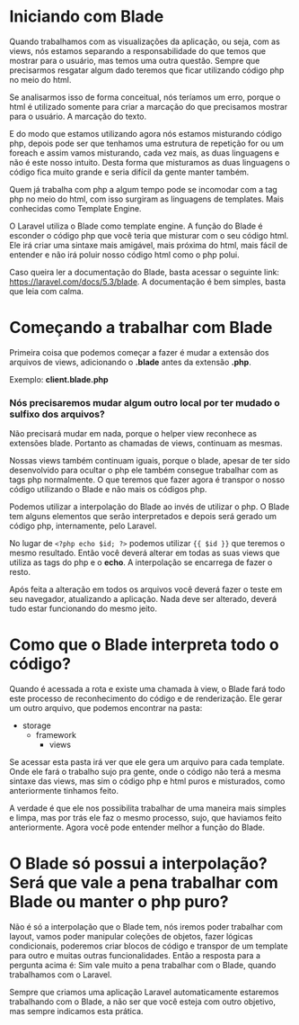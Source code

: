 # Iniciando com Blade

Quando trabalhamos com as visualizações da aplicação, ou seja, com as views, nós estamos separando a responsabilidade do que temos que mostrar para o usuário, mas temos uma outra questão. Sempre que precisarmos resgatar algum dado teremos que ficar utilizando código php no meio do html.

Se analisarmos isso de forma conceitual, nós teríamos um erro, porque o html é utilizado somente para criar a marcação do que precisamos mostrar para o usuário. A marcação do texto.

E do modo que estamos utilizando agora nós estamos misturando código php, depois pode ser que tenhamos uma estrutura de repetição for ou um foreach e assim vamos misturando, cada vez mais, as duas linguagens e não é este nosso intuito. Desta forma que misturamos as duas linguagens o código fica muito grande e seria difícil da gente manter também.

Quem já trabalha com php a algum tempo pode se incomodar com a tag php no meio do html, com isso surgiram as linguagens de templates. Mais conhecidas como Template Engine.

O Laravel utiliza o Blade como template engine. A função do Blade é esconder o código php que você teria que misturar com o seu código html. Ele irá criar uma sintaxe mais amigável, mais próxima do html, mais fácil de entender e não irá poluir nosso código html como o php polui.

Caso queira ler a documentação do Blade, basta acessar o seguinte link: <https://laravel.com/docs/5.3/blade>. A documentação é bem simples, basta que leia com calma.

# Começando a trabalhar com Blade

Primeira coisa que podemos começar a fazer é mudar a extensão dos arquivos de views, adicionando o **.blade** antes da extensão **.php**.

Exemplo: **client.blade.php**

### Nós precisaremos mudar algum outro local por ter mudado o sulfixo dos arquivos?

Não precisará mudar em nada, porque o helper view reconhece as extensões blade. Portanto as chamadas de views, continuam as mesmas.

Nossas views também continuam iguais, porque o blade, apesar de ter sido desenvolvido para ocultar o php ele também consegue trabalhar com as tags php normalmente. O que teremos que fazer agora é transpor o nosso código utilizando o Blade e não mais os códigos php.

Podemos utilizar a interpolação do Blade ao invés de utilizar o php. O Blade tem alguns elementos que serão interpretados e depois será gerado um código php, internamente, pelo Laravel.

No lugar de `<?php echo $id; ?>` podemos utilizar `{{ $id }}` que teremos o mesmo resultado. Então você deverá alterar em todas as suas views que utiliza as tags do php e o **echo**. A interpolação se encarrega de fazer o resto.

Após feita a alteração em todos os arquivos você deverá fazer o teste em seu navegador, atualizando a aplicação. Nada deve ser alterado, deverá tudo estar funcionando do mesmo jeito.

# Como que o Blade interpreta todo o código?

Quando é acessada a rota e existe uma chamada à view, o Blade fará todo este processo de reconhecimento do código e de renderização. Ele gerar um outro arquivo, que podemos encontrar na pasta:

* storage
    * framework
        * views

Se acessar esta pasta irá ver que ele gera um arquivo para cada template. Onde ele fará o trabalho sujo pra gente, onde o código não terá a mesma sintaxe das views, mas sim o código php e html puros e misturados, como anteriormente tinhamos feito.

A verdade é que ele nos possibilita trabalhar de uma maneira mais simples e limpa, mas por trás ele faz o mesmo processo, sujo, que haviamos feito anteriormente. Agora você pode entender melhor a função do Blade.

# O Blade só possui a interpolação? Será que vale a pena trabalhar com Blade ou manter o php puro?

Não é só a interpolação que o Blade tem, nós iremos poder trabalhar com layout, vamos poder manipular coleções de objetos, fazer lógicas condicionais, poderemos criar blocos de código e transpor de um template para outro e muitas outras funcionalidades. Então a resposta para a pergunta acima é: Sim vale muito a pena trabalhar com o Blade, quando trabalhamos com o Laravel.

Sempre que criamos uma aplicação Laravel automaticamente estaremos trabalhando com o Blade, a não ser que você esteja com outro objetivo, mas sempre indicamos esta prática.